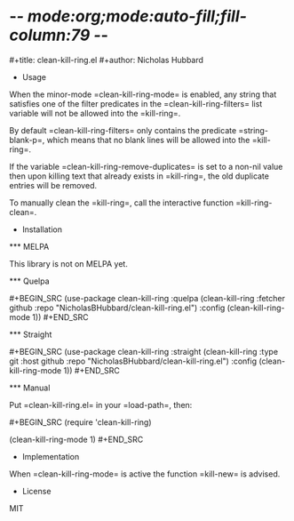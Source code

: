 # -*- mode:org;mode:auto-fill;fill-column:79 -*-
#+title: clean-kill-ring.el 
#+author: Nicholas Hubbard

* Usage

When the minor-mode =clean-kill-ring-mode= is enabled, any string that
satisfies one of the filter predicates in the =clean-kill-ring-filters= list
variable will not be allowed into the =kill-ring=.

By default =clean-kill-ring-filters= only contains the predicate
=string-blank-p=, which means that no blank lines will be allowed into the
=kill-ring=.

If the variable =clean-kill-ring-remove-duplicates= is set to a non-nil value
then upon killing text that already exists in =kill-ring=, the old duplicate
entries will be removed.

To manually clean the =kill-ring=, call the interactive function
=kill-ring-clean=.

* Installation

*** MELPA

This library is not on MELPA yet.

*** Quelpa

#+BEGIN_SRC
(use-package clean-kill-ring
  :quelpa (clean-kill-ring :fetcher github :repo "NicholasBHubbard/clean-kill-ring.el")
  :config
  (clean-kill-ring-mode 1))
#+END_SRC

*** Straight

#+BEGIN_SRC 
(use-package clean-kill-ring
  :straight (clean-kill-ring :type git :host github :repo "NicholasBHubbard/clean-kill-ring.el")
  :config
  (clean-kill-ring-mode 1))
#+END_SRC

*** Manual

Put =clean-kill-ring.el= in your =load-path=, then:

#+BEGIN_SRC
(require 'clean-kill-ring)

(clean-kill-ring-mode 1)
#+END_SRC

* Implementation

When =clean-kill-ring-mode= is active the function =kill-new= is advised.

* License

MIT

